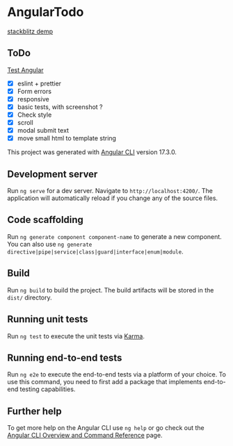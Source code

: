 # AngularTodo

[stackblitz demp](https://stackblitz.com/~/github.com/TimotheeSai/AngularToDo)

## ToDo

[Test Angular](https://xd.adobe.com/view/166546a3-bf60-4319-b902-ae246ac8795e-4336/specs/)

-   [x] eslint + prettier
-   [x] Form errors
-   [x] responsive
-   [x] basic tests, with screenshot ?
-   [x] Check style
-   [x] scroll
-   [x] modal submit text
-   [x] move small html to template string

This project was generated with [Angular CLI](https://github.com/angular/angular-cli) version 17.3.0.

## Development server

Run `ng serve` for a dev server. Navigate to `http://localhost:4200/`. The application will automatically reload if you change any of the source files.

## Code scaffolding

Run `ng generate component component-name` to generate a new component. You can also use `ng generate directive|pipe|service|class|guard|interface|enum|module`.

## Build

Run `ng build` to build the project. The build artifacts will be stored in the `dist/` directory.

## Running unit tests

Run `ng test` to execute the unit tests via [Karma](https://karma-runner.github.io).

## Running end-to-end tests

Run `ng e2e` to execute the end-to-end tests via a platform of your choice. To use this command, you need to first add a package that implements end-to-end testing capabilities.

## Further help

To get more help on the Angular CLI use `ng help` or go check out the [Angular CLI Overview and Command Reference](https://angular.io/cli) page.
